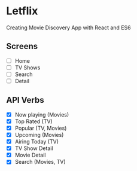 # Letflix

Creating Movie Discovery App with React and ES6

## Screens

- [ ] Home
- [ ] TV Shows
- [ ] Search
- [ ] Detail

## API Verbs

- [x] Now playing (Movies)
- [x] Top Rated (TV)
- [x] Popular (TV, Movies)
- [x] Upcoming (Movies)
- [x] Airing Today (TV)
- [x] TV Show Detail
- [x] Movie Detail
- [x] Search (Movies, TV)
